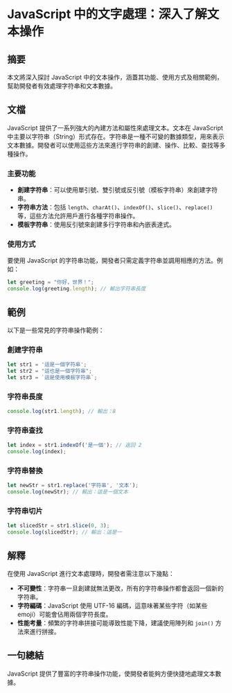 <!--
Meta Description: # JavaScript 中的文字處理：深入了解文本操作 ## 摘要 本文將深入探討 JavaScript 中的文本操作，涵蓋其功能、使用方式及相關範例，幫助開發者有效處理字符串和文本數據。 ## 文檔 JavaScript 提供了一系列強大的內建方法和屬性來處理文本。文本在 JavaScript ...
Meta Keywords: javascript, let, console, log, str1
-->

# JavaScript 中的文字處理：深入了解文本操作

## 摘要
本文將深入探討 JavaScript 中的文本操作，涵蓋其功能、使用方式及相關範例，幫助開發者有效處理字符串和文本數據。

## 文檔
JavaScript 提供了一系列強大的內建方法和屬性來處理文本。文本在 JavaScript 中主要以字符串（String）形式存在。字符串是一種不可變的數據類型，用來表示文本數據。開發者可以使用這些方法來進行字符串的創建、操作、比較、查找等多種操作。

### 主要功能
- **創建字符串**：可以使用單引號、雙引號或反引號（模板字符串）來創建字符串。
- **字符串方法**：包括 `length`、`charAt()`、`indexOf()`、`slice()`、`replace()` 等，這些方法允許用戶進行各種字符串操作。
- **模板字符串**：使用反引號來創建多行字符串和內嵌表達式。

### 使用方式
要使用 JavaScript 的字符串功能，開發者只需定義字符串並調用相應的方法。例如：

```javascript
let greeting = "你好，世界！";
console.log(greeting.length); // 輸出字符串長度
```

## 範例
以下是一些常見的字符串操作範例：

### 創建字符串
```javascript
let str1 = '這是一個字符串';
let str2 = "這也是一個字符串";
let str3 = `這是使用模板字符串`;
```

### 字符串長度
```javascript
console.log(str1.length); // 輸出：8
```

### 字符串查找
```javascript
let index = str1.indexOf('是一個'); // 返回 2
console.log(index);
```

### 字符串替換
```javascript
let newStr = str1.replace('字符串', '文本');
console.log(newStr); // 輸出：這是一個文本
```

### 字符串切片
```javascript
let slicedStr = str1.slice(0, 3);
console.log(slicedStr); // 輸出：這是一
```

## 解釋
在使用 JavaScript 進行文本處理時，開發者需注意以下幾點：

- **不可變性**：字符串一旦創建就無法更改，所有的字符串操作都會返回一個新的字符串。
- **字符編碼**：JavaScript 使用 UTF-16 編碼，這意味著某些字符（如某些emoji）可能會佔用兩個字符長度。
- **性能考量**：頻繁的字符串拼接可能導致性能下降，建議使用陣列和 `join()` 方法來進行拼接。

## 一句總結
JavaScript 提供了豐富的字符串操作功能，使開發者能夠方便快捷地處理文本數據。